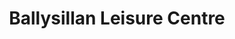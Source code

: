 ---
title: "Ballysillan Leisure Centre"
address: "Ballysillan Road, Belfast, Co. Antrim, BT14 7QP"
tel: "028 9091 8731"
county: "Antrim"
category: "Bowling"
type: "Content"
lat: "054.6212510000"
lng: "-005.9739910000"
---